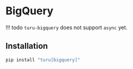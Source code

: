 # BigQuery

!!! todo
    `turu-bigquery` does not support `async` yet.

## Installation

```bash
pip install "turu[bigquery]"
```
